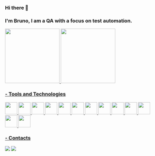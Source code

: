 ### Hi there 👋
### I'm Bruno, I am a QA with a focus on test automation.

<div>
  <a href="https://github.com/brunobzs">
  <img height="180em" src="https://github-readme-stats.vercel.app/api/top-langs/?username=brunobzs&layout=compact&langs_count=7&theme=light"/>   <img height="180em" src="https://github-readme-stats.vercel.app/api?username=brunobzs&show_icons=true&theme=light&include_all_commits=true&count_private=true"/>
</div>

### - Tools and Technologies
<div>
  <img src="https://cdn.jsdelivr.net/gh/devicons/devicon/icons/html5/html5-original-wordmark.svg" width="40" height="40"/>
  <img src="https://cdn.jsdelivr.net/gh/devicons/devicon/icons/javascript/javascript-original.svg" width="40" height="40"/>
  <img src="https://cdn.jsdelivr.net/gh/devicons/devicon@latest/icons/typescript/typescript-original.svg" width="40" height="40"/>
  <img src="https://cdn.jsdelivr.net/gh/devicons/devicon/icons/python/python-original.svg" width="40" height="40"/>
  <img src="https://cdn.jsdelivr.net/gh/devicons/devicon/icons/django/django-plain.svg" width="40" height="40"/>
  <img src="https://cdn.jsdelivr.net/gh/devicons/devicon/icons/java/java-original-wordmark.svg" width="40" height="40"/>
  <img src="https://cdn.jsdelivr.net/gh/devicons/devicon/icons/selenium/selenium-original.svg" width="40" height="40"/>
  <img src="https://cdn.jsdelivr.net/gh/devicons/devicon/icons/git/git-original.svg" width="40" height="40"/> 
  <img src="https://cdn.jsdelivr.net/gh/devicons/devicon/icons/linux/linux-original.svg" width="40" height="40"/> 
  <img src="https://cdn.jsdelivr.net/gh/devicons/devicon/icons/jira/jira-original-wordmark.svg" width="40" height="40"/>
  <img src="https://cdn.jsdelivr.net/gh/devicons/devicon/icons/confluence/confluence-original-wordmark.svg" width="40" height="40"/>
  <img src="https://cdn.jsdelivr.net/gh/devicons/devicon@latest/icons/cypressio/cypressio-original.svg" width="40" height="40"/>
  <img src="https://cdn.jsdelivr.net/gh/devicons/devicon@latest/icons/playwright/playwright-original.svg" width="40" height="40"/>
</div>


### - Contacts
<div>
  <a href = "mailto:brunobzs@gmail.com"><img src="https://img.shields.io/badge/Gmail-D14836?style=for-the-badge&logo=gmail&logoColor=white" target="_blank"></a>
  <a href="https://www.linkedin.com/in/brunocarvalhoeng" target="_blank">
  <img src="https://img.shields.io/badge/-LinkedIn-%230077B5?style=for-the-badge&logo=linkedin&logoColor=white" target="_blank"></a>   
</div>

